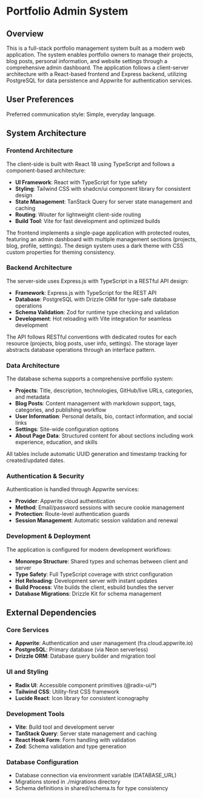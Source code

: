 # Portfolio Admin System

## Overview

This is a full-stack portfolio management system built as a modern web application. The system enables portfolio owners to manage their projects, blog posts, personal information, and website settings through a comprehensive admin dashboard. The application follows a client-server architecture with a React-based frontend and Express backend, utilizing PostgreSQL for data persistence and Appwrite for authentication services.

## User Preferences

Preferred communication style: Simple, everyday language.

## System Architecture

### Frontend Architecture

The client-side is built with React 18 using TypeScript and follows a component-based architecture:

- **UI Framework**: React with TypeScript for type safety
- **Styling**: Tailwind CSS with shadcn/ui component library for consistent design
- **State Management**: TanStack Query for server state management and caching
- **Routing**: Wouter for lightweight client-side routing
- **Build Tool**: Vite for fast development and optimized builds

The frontend implements a single-page application with protected routes, featuring an admin dashboard with multiple management sections (projects, blog, profile, settings). The design system uses a dark theme with CSS custom properties for theming consistency.

### Backend Architecture

The server-side uses Express.js with TypeScript in a RESTful API design:

- **Framework**: Express.js with TypeScript for the REST API
- **Database**: PostgreSQL with Drizzle ORM for type-safe database operations
- **Schema Validation**: Zod for runtime type checking and validation
- **Development**: Hot reloading with Vite integration for seamless development

The API follows RESTful conventions with dedicated routes for each resource (projects, blog posts, user info, settings). The storage layer abstracts database operations through an interface pattern.

### Data Architecture

The database schema supports a comprehensive portfolio system:

- **Projects**: Title, description, technologies, GitHub/live URLs, categories, and metadata
- **Blog Posts**: Content management with markdown support, tags, categories, and publishing workflow
- **User Information**: Personal details, bio, contact information, and social links
- **Settings**: Site-wide configuration options
- **About Page Data**: Structured content for about sections including work experience, education, and skills

All tables include automatic UUID generation and timestamp tracking for created/updated dates.

### Authentication & Security

Authentication is handled through Appwrite services:

- **Provider**: Appwrite cloud authentication
- **Method**: Email/password sessions with secure cookie management
- **Protection**: Route-level authentication guards
- **Session Management**: Automatic session validation and renewal

### Development & Deployment

The application is configured for modern development workflows:

- **Monorepo Structure**: Shared types and schemas between client and server
- **Type Safety**: Full TypeScript coverage with strict configuration
- **Hot Reloading**: Development server with instant updates
- **Build Process**: Vite builds the client, esbuild bundles the server
- **Database Migrations**: Drizzle Kit for schema management

## External Dependencies

### Core Services
- **Appwrite**: Authentication and user management (fra.cloud.appwrite.io)
- **PostgreSQL**: Primary database (via Neon serverless)
- **Drizzle ORM**: Database query builder and migration tool

### UI and Styling
- **Radix UI**: Accessible component primitives (@radix-ui/*)
- **Tailwind CSS**: Utility-first CSS framework
- **Lucide React**: Icon library for consistent iconography

### Development Tools
- **Vite**: Build tool and development server
- **TanStack Query**: Server state management and caching
- **React Hook Form**: Form handling with validation
- **Zod**: Schema validation and type generation

### Database Configuration
- Database connection via environment variable (DATABASE_URL)
- Migrations stored in ./migrations directory
- Schema definitions in shared/schema.ts for type consistency